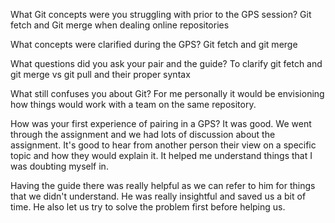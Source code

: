 What Git concepts were you struggling with prior to the GPS session?
Git fetch and Git merge when dealing online repositories

What concepts were clarified during the GPS?
Git fetch and git merge 

What questions did you ask your pair and the guide?
To clarify git fetch and git merge vs git pull and their proper syntax

What still confuses you about Git?
For me personally it would be envisioning how things would work with a team on the same repository.

How was your first experience of pairing in a GPS?
It was good. We went through the assignment and we had lots of discussion about the assignment. It's good to hear from another person their view on a specific topic and how they would explain it. It helped me understand things that I was doubting myself in.

Having the guide there was really helpful as we can refer to him for things that we didn't understand. He was really insightful and saved us a bit of time. He also let us try to solve the problem first before helping us.